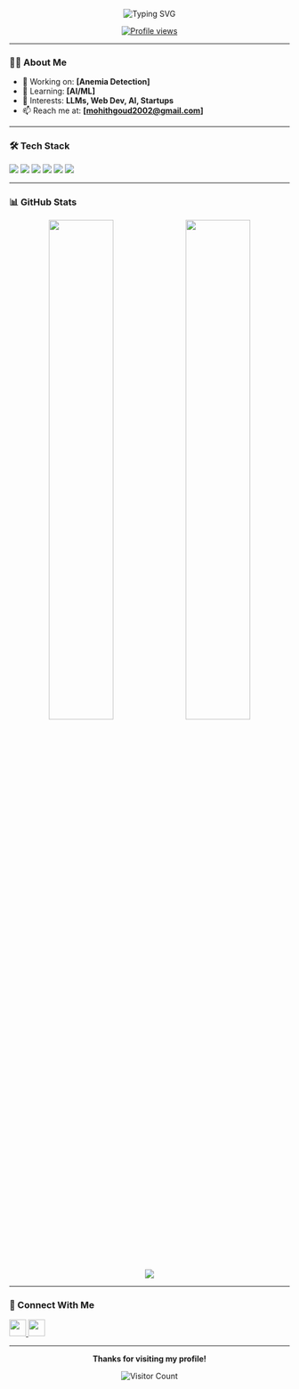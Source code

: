 
<!-- Header -->

<p align="center">
  <img src="https://readme-typing-svg.demolab.com?font=Fira+Code&duration=3000&pause=1000&center=true&vCenter=true&width=435&lines=Welcome+to+my+GitHub+Profile;I+love+building+cool+projects;Let%E2%80%99s+collaborate+on+tech+stuff" alt="Typing SVG" />
</p>

<p align="center">
  <a href="https://github.com/your-username">
    <img src="https://komarev.com/ghpvc/?username=Mohith202&style=for-the-badge&color=blue" alt="Profile views" />
  </a>
</p>

---

### 👨‍💻 About Me

- 🔭 Working on: **[Anemia Detection]**
- 🌱 Learning: **[AI/ML]**
- 🧠 Interests: **LLMs, Web Dev, AI, Startups**
- 📫 Reach me at: **[mohithgoud2002@gmail.com]**


---

### 🛠️ Tech Stack

<p align="left">
  <img src="https://skillicons.dev/icons?i=python,fastapi,react,js,ts,html,css,tailwind,git,pytorch,tensorflow,github,docker,linux,vscode,mysql,mongodb,postman" /> 
  <img src="https://img.shields.io/badge/OpenCV-5C3EE8?style=for-the-badge&logo=opencv&logoColor=white" />
  <img src="https://img.shields.io/badge/Matplotlib-3776AB?style=for-the-badge&logo=python&logoColor=white" />
  <img src="https://img.shields.io/badge/Seaborn-9E3FDB?style=for-the-badge&logo=python&logoColor=white" />
  <img src="https://img.shields.io/badge/PIL-%2300BFFF?style=for-the-badge&logo=python&logoColor=white" />
  <img src="https://img.shields.io/badge/SCRUM-ffb300?style=for-the-badge&logo=agora&logoColor=white" />
</p>

---

### 📊 GitHub Stats

<p align="center">
  <img width="48%" src="https://github-readme-stats.vercel.app/api?username=Mohith202&show_icons=true&theme=radical" />
  <img width="48%" src="https://github-readme-streak-stats.herokuapp.com/?user=Mohith202&theme=radical" />
</p>

<p align="center">
  <img src="https://github-readme-stats.vercel.app/api/top-langs/?username=Mohith202&layout=compact&theme=radical" />
</p>

---

### 🔗 Connect With Me

<p align="left">
  <a href="https://www.linkedin.com/in/k-mohith-goud-128483258/" target="_blank">
    <img src="https://skillicons.dev/icons?i=linkedin" height="30" />
  </a>
  <a href="mailto:mohithgoud2002@gmail.com" target="_blank">
    <img src="https://skillicons.dev/icons?i=gmail" height="30" />
  </a>

</p>

---

<p align="center">
  <b>Thanks for visiting my profile!</b><br/>
  <p align="center">
  <img src="https://count.getloli.com/get/@Mohith202?theme=rule34" alt="Visitor Count" />
</p>

</p>
